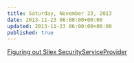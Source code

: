 ```yaml
---
title: Saturday, November 23, 2013
date: 2013-11-23 06:00:00+00:00
updated: 2013-11-23 06:00:00+00:00
published: true
---
```


[Figuring out Silex SecurityServiceProvider](/figuring-out-silex-securityserviceprovider/)

